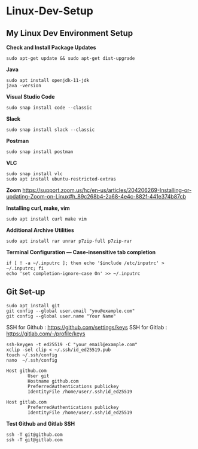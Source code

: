 # Linux-Dev-Setup
## My Linux Dev Environment Setup

**Check and Install Package Updates**
```
sudo apt-get update && sudo apt-get dist-upgrade
```
**Java**
```
sudo apt install openjdk-11-jdk
java -version
```
**Visual Studio Code**
```
sudo snap install code --classic
```
**Slack**
```
sudo snap install slack --classic
```
**Postman**
```
sudo snap install postman
```
**VLC**
```
sudo snap install vlc
sudo apt install ubuntu-restricted-extras
```
**Zoom**
https://support.zoom.us/hc/en-us/articles/204206269-Installing-or-updating-Zoom-on-Linux#h_89c268b4-2a68-4e4c-882f-441e374b87cb

**Installing curl, make, vim**
```
sudo apt install curl make vim
```

**Additional Archive Utilities**
```
sudo apt install rar unrar p7zip-full p7zip-rar
```
**Terminal Configuration — Case-insensitive tab completion**
```
if [ ! -a ~/.inputrc ]; then echo '$include /etc/inputrc' > ~/.inputrc; fi
echo 'set completion-ignore-case On' >> ~/.inputrc
```

## Git Set-up
```
sudo apt install git
git config --global user.email "you@example.com"
git config --global user.name "Your Name"
```
SSH for Github : https://github.com/settings/keys
SSH for Gitlab : https://gitlab.com/-/profile/keys
```
ssh-keygen -t ed25519 -C "your_email@example.com"
xclip -sel clip < ~/.ssh/id_ed25519.pub
touch ~/.ssh/config
nano  ~/.ssh/config
```

```
Host github.com
        User git
        Hostname github.com
        PreferredAuthentications publickey
        IdentityFile /home/user/.ssh/id_ed25519

Host gitlab.com
        PreferredAuthentications publickey
        IdentityFile /home/user/.ssh/id_ed25519
```

**Test Github and Gitlab SSH**
```
ssh -T git@github.com
ssh -T git@gitlab.com
```


